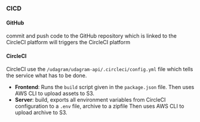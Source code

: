 ### CICD

#### GitHub

commit and push code to the GitHub repository which is linked to the CircleCI platform will triggers the CircleCI platform

#### CircleCI

CircleCI use the `/udagram/udagram-api/.circleci/config.yml` file which tells the service what has to be done.

-   **Frontend**: Runs the `build` script given in the `package.json` file. Then uses AWS CLI to upload assets to S3.
-   **Server**: build, exports all environment variables from CircleCI configuration to a `.env` file, archive to a zipfile Then uses AWS CLI to upload archive to S3.
